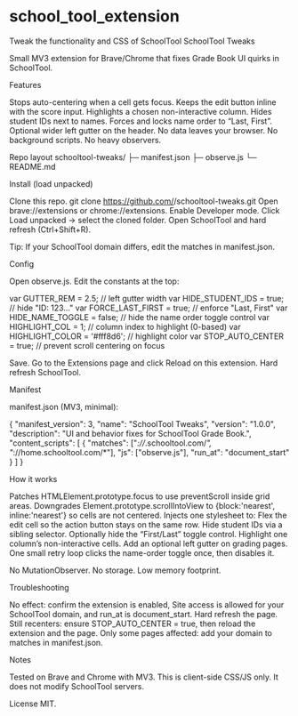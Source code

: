 # school_tool_extension
Tweak the functionality and CSS of SchoolTool
SchoolTool Tweaks

Small MV3 extension for Brave/Chrome that fixes Grade Book UI quirks in SchoolTool.

Features

Stops auto-centering when a cell gets focus.
Keeps the edit button inline with the score input.
Highlights a chosen non-interactive column.
Hides student IDs next to names.
Forces and locks name order to “Last, First”.
Optional wider left gutter on the header.
No data leaves your browser. No background scripts. No heavy observers.

Repo layout
schooltool-tweaks/
├─ manifest.json
├─ observe.js
└─ README.md

Install (load unpacked)

Clone this repo.
git clone https://github.com/<you>/schooltool-tweaks.git
Open brave://extensions or chrome://extensions.
Enable Developer mode.
Click Load unpacked → select the cloned folder.
Open SchoolTool and hard refresh (Ctrl+Shift+R).

Tip: If your SchoolTool domain differs, edit the matches in manifest.json.

Config

Open observe.js. Edit the constants at the top:

var GUTTER_REM = 2.5;            // left gutter width
var HIDE_STUDENT_IDS = true;     // hide "ID: 123..."
var FORCE_LAST_FIRST = true;     // enforce "Last, First"
var HIDE_NAME_TOGGLE = false;    // hide the name order toggle control
var HIGHLIGHT_COL = 1;           // column index to highlight (0-based)
var HIGHLIGHT_COLOR = '#fff8d6'; // highlight color
var STOP_AUTO_CENTER = true;     // prevent scroll centering on focus


Save. Go to the Extensions page and click Reload on this extension. Hard refresh SchoolTool.

Manifest

manifest.json (MV3, minimal):

{
  "manifest_version": 3,
  "name": "SchoolTool Tweaks",
  "version": "1.0.0",
  "description": "UI and behavior fixes for SchoolTool Grade Book.",
  "content_scripts": [
    {
      "matches": ["*://*.schooltool.com/*", "*://home.schooltool.com/*"],
      "js": ["observe.js"],
      "run_at": "document_start"
    }
  ]
}

How it works

Patches HTMLElement.prototype.focus to use preventScroll inside grid areas.
Downgrades Element.prototype.scrollIntoView to {block:'nearest', inline:'nearest'} so cells are not centered.
Injects one stylesheet to:
Flex the edit cell so the action button stays on the same row.
Hide student IDs via a sibling selector.
Optionally hide the “First/Last” toggle control.
Highlight one column’s non-interactive cells.
Add an optional left gutter on grading pages.
One small retry loop clicks the name-order toggle once, then disables it.

No MutationObserver. No storage. Low memory footprint.

Troubleshooting

No effect: confirm the extension is enabled, Site access is allowed for your SchoolTool domain, and run_at is document_start. Hard refresh the page.
Still recenters: ensure STOP_AUTO_CENTER = true, then reload the extension and the page.
Only some pages affected: add your domain to matches in manifest.json.

Notes

Tested on Brave and Chrome with MV3.
This is client-side CSS/JS only. It does not modify SchoolTool servers.

License
MIT.
